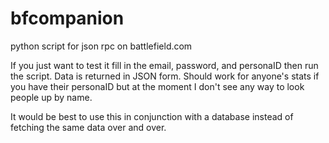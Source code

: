 # bfcompanion
python script for json rpc on battlefield.com

If you just want to test it fill in the email, password, and personaID then run the script. Data is returned in JSON form. Should work for anyone's stats if you have their personaID but at the moment I don't see any way to look people up by name.

It would be best to use this in conjunction with a database instead of fetching the same data over and over. 
